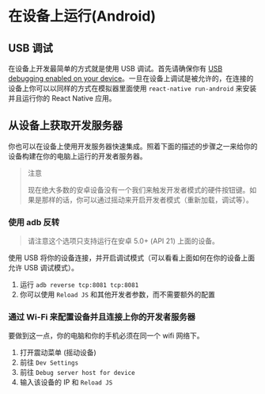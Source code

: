 # 在设备上运行(Android)

## USB 调试

在设备上开发最简单的方式就是使用 USB 调试。首先请确保你有 [USB debugging enabled on your device](https://www.google.com/search?q=android+Enable+USB+debugging)。一旦在设备上调试是被允许的，在连接的设备上你可以以同样的方式在模拟器里面使用  `react-native run-android` 来安装并且运行你的 React Native 应用。

## 从设备上获取开发服务器

你也可以在设备上使用开发服务器快速集成。照着下面的描述的步骤之一来给你的设备构建在你的电脑上运行的开发者服务器。

> 注意
>
> 现在绝大多数的安卓设备没有一个我们来触发开发者模式的硬件按钮键。如果是那样的话，你可以通过摇动来开启开发者模式（重新加载，调试等）。

### 使用 adb 反转

> 请注意这个选项只支持运行在安卓 5.0+ (API 21) 上面的设备。

使用 USB 将你的设备连接，并开启调试模式（可以看看上面如何在你的设备上面允许 USB 调试模式）。

1. 运行 `adb reverse tcp:8081 tcp:8081`
2. 你可以使用 `Reload JS` 和其他开发者参数，而不需要额外的配置

### 通过 Wi-Fi 来配置设备并且连接上你的开发者服务器

要做到这一点，你的电脑和你的手机必须在同一个 wifi 网络下。

1. 打开震动菜单 (摇动设备)
2. 前往 `Dev Settings`
3. 前往 `Debug server host for device`
4. 输入该设备的 IP 和 `Reload JS`

